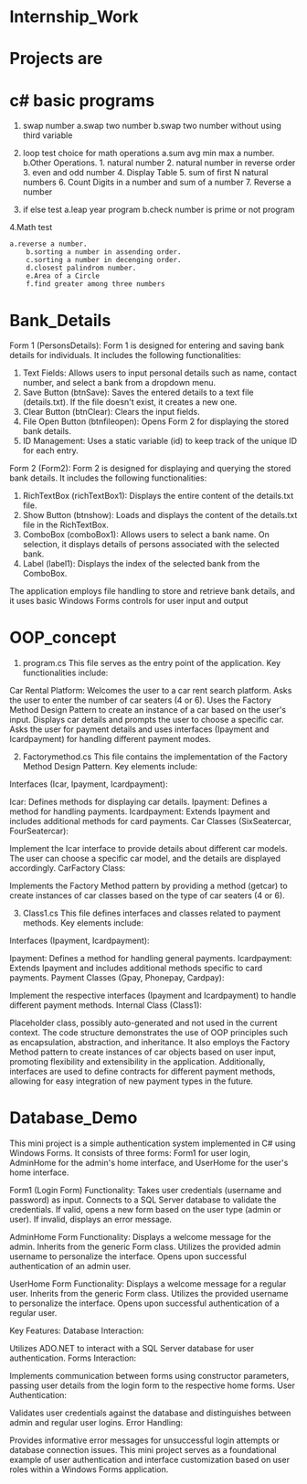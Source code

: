 # Internship_Work


# Projects are


# c# basic programs

1. swap number
	a.swap two number
	b.swap two number without using third variable

2. loop test
	choice for math operations
        a.sum avg min max a number.
        b.Other Operations.
		1. natural number
                2. natural number in reverse order
                3. even and odd number
                4. Display Table
                5. sum of first N natural numbers
                6. Count Digits in a number and sum of a number
                7. Reverse a number
   
3. if else test
	a.leap year program
	b.check number is prime or not program

<!-- 4.array test .....

  a.print array element
   -->     
4.Math test
	
	a.reverse a number.
        b.sorting a number in assending order.
        c.sorting a number in decenging order.
        d.closest palindrom number. 
        e.Area of a Circle
        f.find greater among three numbers



# Bank_Details

Form 1 (PersonsDetails):
Form 1 is designed for entering and saving bank details for individuals. It includes the following functionalities:

1. Text Fields: Allows users to input personal details such as name, contact number, and select a bank from a dropdown menu.
2. Save Button (btnSave): Saves the entered details to a text file (details.txt). If the file doesn't exist, it creates a new one.
3. Clear Button (btnClear): Clears the input fields.
4. File Open Button (btnfileopen): Opens Form 2 for displaying the stored bank details.
5. ID Management: Uses a static variable (id) to keep track of the unique ID for each entry.

Form 2 (Form2):
Form 2 is designed for displaying and querying the stored bank details. It includes the following functionalities:

1. RichTextBox (richTextBox1): Displays the entire content of the details.txt file.
2. Show Button (btnshow): Loads and displays the content of the details.txt file in the RichTextBox.
3. ComboBox (comboBox1): Allows users to select a bank name. On selection, it displays details of persons associated with the selected bank.
4. Label (label1): Displays the index of the selected bank from the ComboBox.

The application employs file handling to store and retrieve bank details, and it uses basic Windows Forms controls for user input and output

# OOP_concept


1. program.cs
This file serves as the entry point of the application. Key functionalities include:

Car Rental Platform:
Welcomes the user to a car rent search platform.
Asks the user to enter the number of car seaters (4 or 6).
Uses the Factory Method Design Pattern to create an instance of a car based on the user's input.
Displays car details and prompts the user to choose a specific car.
Asks the user for payment details and uses interfaces (Ipayment and Icardpayment) for handling different payment modes.

2. Factorymethod.cs
This file contains the implementation of the Factory Method Design Pattern. Key elements include:

Interfaces (Icar, Ipayment, Icardpayment):

Icar: Defines methods for displaying car details.
Ipayment: Defines a method for handling payments.
Icardpayment: Extends Ipayment and includes additional methods for card payments.
Car Classes (SixSeatercar, FourSeatercar):

Implement the Icar interface to provide details about different car models.
The user can choose a specific car model, and the details are displayed accordingly.
CarFactory Class:

Implements the Factory Method pattern by providing a method (getcar) to create instances of car classes based on the type of car seaters (4 or 6).

3. Class1.cs
This file defines interfaces and classes related to payment methods. Key elements include:

Interfaces (Ipayment, Icardpayment):

Ipayment: Defines a method for handling general payments.
Icardpayment: Extends Ipayment and includes additional methods specific to card payments.
Payment Classes (Gpay, Phonepay, Cardpay):

Implement the respective interfaces (Ipayment and Icardpayment) to handle different payment methods.
Internal Class (Class1):

Placeholder class, possibly auto-generated and not used in the current context.
The code structure demonstrates the use of OOP principles such as encapsulation, abstraction, and inheritance. It also employs the Factory Method pattern to create instances of car objects based on user input, promoting flexibility and extensibility in the application. Additionally, interfaces are used to define contracts for different payment methods, allowing for easy integration of new payment types in the future.



# Database_Demo

This mini project is a simple authentication system implemented in C# using Windows Forms. It consists of three forms: Form1 for user login, AdminHome for the admin's home interface, and UserHome for the user's home interface.

Form1 (Login Form)
Functionality:
Takes user credentials (username and password) as input.
Connects to a SQL Server database to validate the credentials.
If valid, opens a new form based on the user type (admin or user).
If invalid, displays an error message.

AdminHome Form
Functionality:
Displays a welcome message for the admin.
Inherits from the generic Form class.
Utilizes the provided admin username to personalize the interface.
Opens upon successful authentication of an admin user.

UserHome Form
Functionality:
Displays a welcome message for a regular user.
Inherits from the generic Form class.
Utilizes the provided username to personalize the interface.
Opens upon successful authentication of a regular user.

Key Features:
Database Interaction:

Utilizes ADO.NET to interact with a SQL Server database for user authentication.
Forms Interaction:

Implements communication between forms using constructor parameters, passing user details from the login form to the respective home forms.
User Authentication:

Validates user credentials against the database and distinguishes between admin and regular user logins.
Error Handling:

Provides informative error messages for unsuccessful login attempts or database connection issues.
This mini project serves as a foundational example of user authentication and interface customization based on user roles within a Windows Forms application. 

